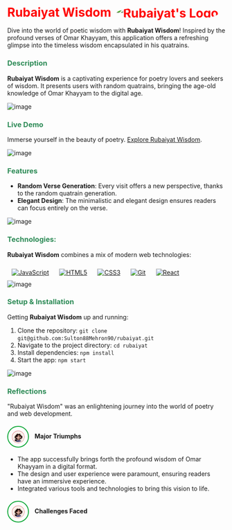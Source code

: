 <div>
    <h1 style="color:red; display: inline;">
      Rubaiyat Wisdom
         <img src="https://github.com/Sulton88Mehron90/rubaiyat/blob/main/src/Images/name.jpg" alt="Rubaiyat's Logo" width="105" style="margin-left: 5px; border-radius: 50%; vertical-align: middle;">
    </h1>
</div>

Dive into the world of poetic wisdom with **Rubaiyat Wisdom**! Inspired by the profound verses of Omar Khayyam, this application offers a refreshing glimpse into the timeless wisdom encapsulated in his quatrains.

### <span style="color:#2E8B57;">Description</span>

**Rubaiyat Wisdom** is a captivating experience for poetry lovers and seekers of wisdom. It presents users with random quatrains, bringing the age-old knowledge of Omar Khayyam to the digital age.

<img width="504" alt="image" src="https://github.com/Sulton88Mehron90/rubaiyat/assets/image1">

### <span style="color:#2E8B57;">Live Demo</span>

Immerse yourself in the beauty of poetry. [Explore Rubaiyat Wisdom](https://rubaiyat.vercel.app/).

<img width="504" alt="image" src="https://github.com/Sulton88Mehron90/rubaiyat/assets/image2">

### <span style="color:#2E8B57;">Features</span>

- **Random Verse Generation**: Every visit offers a new perspective, thanks to the random quatrain generation.
- **Elegant Design**: The minimalistic and elegant design ensures readers can focus entirely on the verse.

<img width="504" alt="image" src="https://github.com/Sulton88Mehron90/rubaiyat/assets/image3">

### <span style="color:#2E8B57;">Technologies:</span>

**Rubaiyat Wisdom** combines a mix of modern web technologies:

<div>  
  <a href="https://www.javascript.com/" target="_blank"><img style="margin: 10px" src="https://profilinator.rishav.dev/skills-assets/javascript-original.svg" alt="JavaScript" height="50" /></a>  
  <a href="https://en.wikipedia.org/wiki/HTML5" target="_blank"><img style="margin: 10px" src="https://profilinator.rishav.dev/skills-assets/html5-original-wordmark.svg" alt="HTML5" height="50" /></a>  
  <a href="https://www.w3schools.com/css/" target="_blank"><img style="margin: 10px" src="https://profilinator.rishav.dev/skills-assets/css3-original-wordmark.svg" alt="CSS3" height="50" /></a>  
  <a href="https://github.com/" target="_blank"><img style="margin: 10px" src="https://profilinator.rishav.dev/skills-assets/git-scm-icon.svg" alt="Git" height="50" /></a>  
  <a href="https://react.dev/" target="_blank"><img style="margin: 10px" src="https://profilinator.rishav.dev/skills-assets/react-original-wordmark.svg" alt="React" height="50" /></a>  
</div>

<img width="504" alt="image" src="https://github.com/Sulton88Mehron90/rubaiyat/assets/image4">

### <span style="color:#2E8B57;">Setup & Installation</span>

Getting **Rubaiyat Wisdom** up and running:

1. Clone the repository: `git clone git@github.com:Sulton88Mehron90/rubaiyat.git`
2. Navigate to the project directory: `cd rubaiyat`
3. Install dependencies: `npm install`
4. Start the app: `npm start`

<img width="504" alt="image" src="https://github.com/Sulton88Mehron90/rubaiyat/assets/image5">

### <span style="color:#2E8B57;">Reflections</span>

"Rubaiyat Wisdom" was an enlightening journey into the world of poetry and web development. 

<h4>
  <img src="https://github.com/Sulton88Mehron90/Rock-Paper-Scissors/blob/main/src/parvin_round_transparent.png" 
       alt="Ibn Sino" 
       style="width: 30px; margin-right: 10px; border: 2px solid rgb(11, 166, 52); border-radius: 50%; padding: 8px; transition: transform 0.3s ease, box-shadow 0.3s ease-in-out; transform-origin: right; vertical-align: middle;" />
  Major Triumphs
</h4>

- The app successfully brings forth the profound wisdom of Omar Khayyam in a digital format.
- The design and user experience were paramount, ensuring readers have an immersive experience.
- Integrated various tools and technologies to bring this vision to life.

<h4>
  <img src="https://github.com/Sulton88Mehron90/Rock-Paper-Scissors/blob/main/src/parvin_round_transparent.png" 
       alt="Ibn Sino" 
       style="width: 30px; margin-right: 10px; border: 2px solid rgb(11, 166, 52); border-radius: 50%; padding: 8px; transition: transform 0.3s ease, box-shadow 0.3s ease-in-out; transform-origin: right; vertical-align: middle;" />
  Challenges Faced
</h4>
